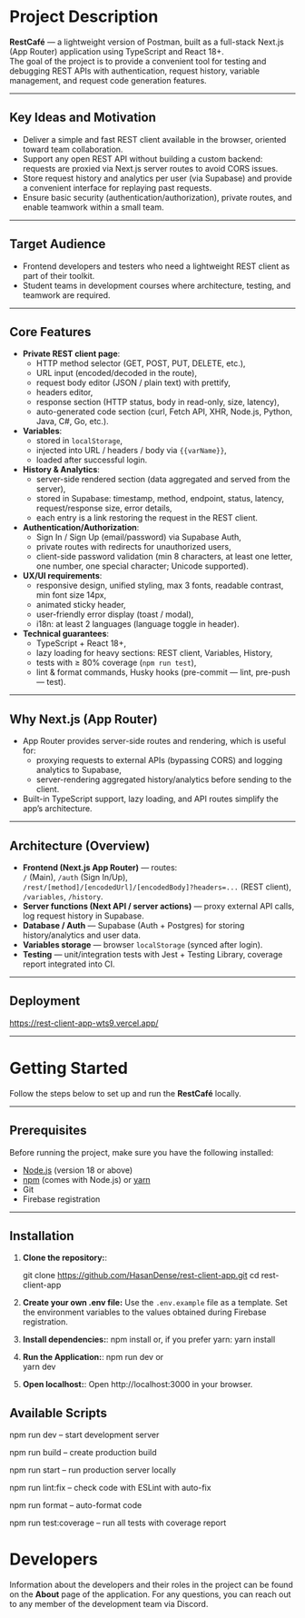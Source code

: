 # Project Description

**RestCafé** — a lightweight version of Postman, built as a full-stack Next.js (App Router) application using TypeScript and React 18+.  
The goal of the project is to provide a convenient tool for testing and debugging REST APIs with authentication, request history, variable management, and request code generation features.

---

## Key Ideas and Motivation

- Deliver a simple and fast REST client available in the browser, oriented toward team collaboration.
- Support any open REST API without building a custom backend: requests are proxied via Next.js server routes to avoid CORS issues.
- Store request history and analytics per user (via Supabase) and provide a convenient interface for replaying past requests.
- Ensure basic security (authentication/authorization), private routes, and enable teamwork within a small team.

---

## Target Audience

- Frontend developers and testers who need a lightweight REST client as part of their toolkit.
- Student teams in development courses where architecture, testing, and teamwork are required.

---

## Core Features

- **Private REST client page**:
  - HTTP method selector (GET, POST, PUT, DELETE, etc.),
  - URL input (encoded/decoded in the route),
  - request body editor (JSON / plain text) with prettify,
  - headers editor,
  - response section (HTTP status, body in read-only, size, latency),
  - auto-generated code section (curl, Fetch API, XHR, Node.js, Python, Java, C#, Go, etc.).
- **Variables**:
  - stored in `localStorage`,
  - injected into URL / headers / body via `{{varName}}`,
  - loaded after successful login.
- **History & Analytics**:
  - server-side rendered section (data aggregated and served from the server),
  - stored in Supabase: timestamp, method, endpoint, status, latency, request/response size, error details,
  - each entry is a link restoring the request in the REST client.
- **Authentication/Authorization**:
  - Sign In / Sign Up (email/password) via Supabase Auth,
  - private routes with redirects for unauthorized users,
  - client-side password validation (min 8 characters, at least one letter, one number, one special character; Unicode supported).
- **UX/UI requirements**:
  - responsive design, unified styling, max 3 fonts, readable contrast, min font size 14px,
  - animated sticky header,
  - user-friendly error display (toast / modal),
  - i18n: at least 2 languages (language toggle in header).
- **Technical guarantees**:
  - TypeScript + React 18+,
  - lazy loading for heavy sections: REST client, Variables, History,
  - tests with ≥ 80% coverage (`npm run test`),
  - lint & format commands, Husky hooks (pre-commit — lint, pre-push — test).

---

## Why Next.js (App Router)

- App Router provides server-side routes and rendering, which is useful for:
  - proxying requests to external APIs (bypassing CORS) and logging analytics to Supabase,
  - server-rendering aggregated history/analytics before sending to the client.
- Built-in TypeScript support, lazy loading, and API routes simplify the app’s architecture.

---

## Architecture (Overview)

- **Frontend (Next.js App Router)** — routes:  
  `/` (Main), `/auth` (Sign In/Up), `/rest/[method]/[encodedUrl]/[encodedBody]?headers=...` (REST client), `/variables`, `/history`.
- **Server functions (Next API / server actions)** — proxy external API calls, log request history in Supabase.
- **Database / Auth** — Supabase (Auth + Postgres) for storing history/analytics and user data.
- **Variables storage** — browser `localStorage` (synced after login).
- **Testing** — unit/integration tests with Jest + Testing Library, coverage report integrated into CI.

---

## Deployment

https://rest-client-app-wts9.vercel.app/

---

# Getting Started

Follow the steps below to set up and run the **RestCafé** locally.

---

## Prerequisites

Before running the project, make sure you have the following installed:

- [Node.js](https://nodejs.org/) (version 18 or above)
- [npm](https://www.npmjs.com/) (comes with Node.js) or [yarn](https://yarnpkg.com/)
- Git
- Firebase registration

---

## Installation

1. **Clone the repository:**:

   git clone https://github.com/HasanDense/rest-client-app.git
   cd rest-client-app

2. **Create your own .env file:**
   Use the `.env.example` file as a template.
   Set the environment variables to the values obtained during Firebase registration.

3. **Install dependencies:**:
   npm install
   or, if you prefer yarn:
   yarn install

4. **Run the Application:**:
   npm run dev
   or  
    yarn dev

5. **Open localhost:**:
   Open http://localhost:3000 in your browser.

## Available Scripts

npm run dev – start development server

npm run build – create production build

npm run start – run production server locally

npm run lint:fix – check code with ESLint with auto-fix

npm run format – auto-format code

npm run test:coverage – run all tests with coverage report

# Developers

Information about the developers and their roles in the project can be found on the **About** page of the application.
For any questions, you can reach out to any member of the development team via Discord.
